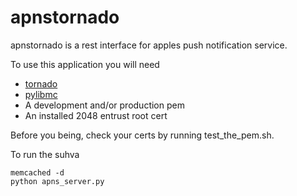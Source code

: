 apnstornado
===========

apnstornado is a rest interface for apples push notification service.

To use this application you will need
* [tornado](http://www.tornadoweb.org/)
* [pylibmc](http://sendapatch.se/projects/pylibmc/)
* A development and/or production pem
* An installed 2048 entrust root cert

Before you being, check your certs by running test_the_pem.sh.

To run the suhva

    memcached -d
    python apns_server.py

